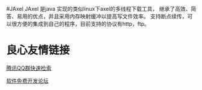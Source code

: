 #JAxel
JAxel 是java 实现的类似linux下axel的多线程下载工具，
继承了高效、简答、易用的优点，并且采用内存映射缓冲以提高写文件效率。
支持断点续传，可以很方便的集成到自己的程序，目前支持的协议有http，ftp。


 # 良心友情链接

[腾讯QQ群快速检索](http://u.720life.cn/s/8cf73f7c)

[软件免费开发论坛](http://u.720life.cn/s/bbb01dc0)